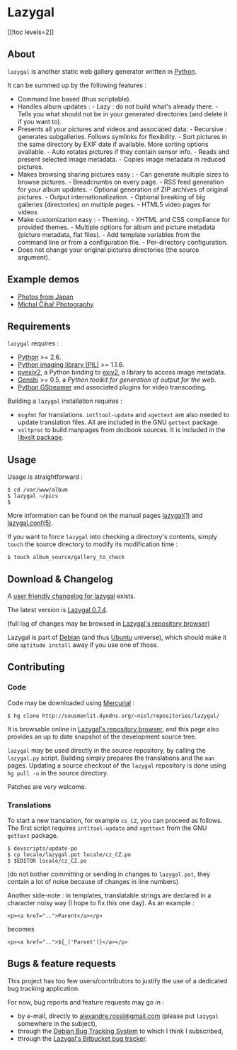 # Lazygal

[[!toc levels=2]]

## About

`lazygal` is another static web gallery generator written in [Python][1].

It can be summed up by the following features :

  *   Command line based (thus scriptable).
  *   Handles album updates :
    - Lazy : do not build what's already there.
    - Tells you what should not be in your generated directories (and delete it
      if you want to).
  *   Presents all your pictures and videos and associated data:
    - Recursive : generates subgalleries. Follows symlinks for flexibility.
    - Sort pictures in the same directory by EXIF date if available. More
      sorting options available.
    - Auto rotates pictures if they contain sensor info.
    - Reads and present selected image metadata.
    - Copies image metadata in reduced pictures.
  *   Makes browsing sharing pictures easy :
    - Can generate multiple sizes to browse pictures.
    - Breadcrumbs on every page.
    - RSS feed generation for your album updates.
    - Optional generation of ZIP archives of original pictures.
    - Output internationalization.
    - Optional breaking of big galleries (directories) on multiple pages.
    - HTML5 video pages for videos
  *   Make customization easy :
    - Theming.
    - XHTML and CSS compliance for provided themes.
    - Multiple options for album and picture metadata (picture metadata, flat
      files).
    - Add template variables from the command line or from a configuration
      file.
    - Per-directory configuration.
  *   Does not change your original pictures directories (the source argument).

 [1]: http://python.org

## Example demos

  * [Photos from Japan](http://photos.cihar.com/2007-japan/)
  * [Michal Čihař Photography](http://photos.cihar.com/gallery/)

## Requirements

`lazygal` requires :

  *   [Python][1] >= 2.6.
  *   [Python imaging library (PIL)][4] >= 1.1.6.
  *   [pyexiv2][5], a Python binding to [exiv2][6], a library to access image metadata.
  *   [Genshi][7] >= 0.5, a *Python toolkit for generation of output for the web*.
  *   [Python GStreamer][23] and associated plugins for video transcoding.

Building a `lazygal` installation requires :

  *   `msgfmt` for translations. `intltool-update` and `xgettext` are also needed to update translation files. All are included in the GNU `gettext` package.
  *   `xsltproc` to build manpages from docbook sources. It is included in the [libxslt package][8].

 [4]: http://www.pythonware.com/products/pil/
 [5]: http://tilloy.net/dev/pyexiv2/
 [6]: http://exiv2.org/
 [7]: http://genshi.edgewall.org/
 [23]: http://gstreamer.freedesktop.org/modules/gst-python.html
 [8]: http://xmlsoft.org/XSLT/xsltproc2.html

## Usage

Usage is straightforward :

    $ cd /var/www/album
    $ lazygal ~/pics
    $

More information can be found on the manual pages [lazygal(1)][30] and
[lazygal.conf(5)][31].

If you want to force `lazygal` into checking a directory's contents, simply `touch` the source directory to modify its modification time :

    $ touch album_source/gallery_to_check

 [30]: http://sousmonlit.dyndns.org/~niol/playa/oss/projects/lazygal/lazygal.1.html
 [31]: http://sousmonlit.dyndns.org/~niol/playa/oss/projects/lazygal/lazygal.conf.5.html

## Download & Changelog

A [user friendly changelog for lazygal][32] exists.

 [32]: http://sousmonlit.dyndns.org/~niol/repositories/lazygal/raw-file/tip/ChangeLog

The latest version is [Lazygal 0.7.4][10].

 [10]: http://sousmonlit.dyndns.org/~niol/reposnapshots/lazygal-0.7.4.tar.gz

(full log of changes may be browsed in [Lazygal's repository browser][16])

 [16]: http://sousmonlit.dyndns.org/~niol/repositories/lazygal

Lazygal is part of [Debian][17] (and thus [Ubuntu][18] universe), which should
make it one `aptitude install` away if you use one of those.

 [17]: http://debian.org
 [18]: http://ubuntu.com

## Contributing

### Code

Code may be downloaded using [Mercurial][19] :

    $ hg clone http://sousmonlit.dyndns.org/~niol/repositories/lazygal/

It is browsable online in [Lazygal's repository browser][16], and this page
also provides an up to date snapshot of the development source tree.

`lazygal` may be used directly in the source repository, by calling the
`lazygal.py` script. Building simply prepares the translations and the `man`
pages. Updating a source checkout of the `lazygal` repository is done using
`hg pull -u` in the source directory.

Patches are very welcome.

 [19]: http://www.selenic.com/mercurial/

### Translations

To start a new translation, for example `cs_CZ`, you can proceed as follows. The first script requires `intltool-update` and `xgettext` from the GNU `gettext` package.

    $ devscripts/update-po
    $ cp locale/lazygal.pot locale/cz_CZ.po
    $ $EDITOR locale/cz_CZ.po

(do not bother committing or sending in changes to `lazygal.pot`, they contain a lot of noise because of changes in line numbers)

Another side-note : in templates, translatable strings are declared in a character noisy way (I hope to fix this one day). As an example :

    <p><a href="..">Parent</a></p>

becomes

    <p><a href="..">${_('Parent')}</a></p>

## Bugs & feature requests

This project has too few users/contributors to justify the use of a dedicated bug tracking application.

For now, bug reports and feature requests may go in :

*   by e-mail, directly to <alexandre.rossi@gmail.com> (please put `lazygal` somewhere in the subject),
*   through the [Debian Bug Tracking System][22] to which I think I subscribed,
*   through the [Lazygal's Bitbucket bug tracker][24].

 [22]: http://bugs.debian.org/lazygal
 [24]: https://bitbucket.org/niol/lazygal/issues?status=new&status=open
